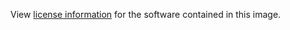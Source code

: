 View [license information](https://github.com/nextcloud/server/blob/master/COPYING-README) for the software contained in this image.
